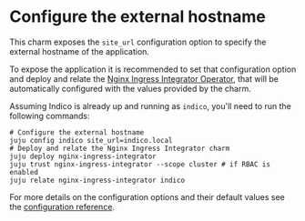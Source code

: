 # Configure the external hostname

This charm exposes the `site_url` configuration option to specify the external hostname of the application.

To expose the application it is recommended to set that configuration option and deploy and relate the [Nginx Ingress Integrator Operator](https://charmhub.io/nginx-ingress-integrator), that will be automatically configured with the values provided by the charm.

Assuming Indico is already up and running as `indico`, you'll need to run the following commands:
```
# Configure the external hostname
juju config indico site_url=indico.local
# Deploy and relate the Nginx Ingress Integrator charm
juju deploy nginx-ingress-integrator
juju trust nginx-ingress-integrator --scope cluster # if RBAC is enabled
juju relate nginx-ingress-integrator indico
```

For more details on the configuration options and their default values see the [configuration reference](https://charmhub.io/indico/configure).
